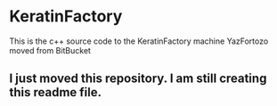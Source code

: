 # KeratinFactory
This is the c++ source code to the KeratinFactory machine YazFortozo moved from BitBucket

## I just moved this repository. I am still creating this readme file.
